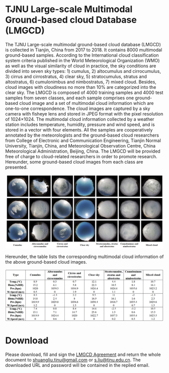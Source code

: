 # TJNU Large-scale Multimodal Ground-based cloud Database (LMGCD)
The TJNU Large-scale multimodal ground-based cloud database (LMGCD) is collected in Tianjin, China from 2017 to 2018. It contains 8000 multimodal ground-based samples. According to the International cloud classification system criteria published in the World Meteorological Organization (WMO) as well as the visual similarity of cloud in practice, the sky conditions are divided into seven sky types: 1) cumulus, 2) altocumulus and cirrocumulus, 3) cirrus and cirrostratus, 4) clear sky, 5) stratocumulus, stratus and altostratus, 6) cumulonimbus and nimbostratus, 7) mixed cloud. Besides, cloud images with cloudiness no more than 10% are categorized into the clear sky. The LMGCD is composed of 4000 training samples and 4000 test samples from seven classes, and each sample comprises one ground-based cloud image and a set of multimodal cloud information which are one-to-one correspondence. The cloud images are captured by a sky camera with fisheye lens and stored in JPEG format with the pixel resolution of 1024×1024. The multimodal cloud information collected by a weather station includes temperature, humidity, pressure and wind speed, and is stored in a vector with four elements. All the samples are cooperatively annotated by the meteorologists and the ground-based cloud researchers from College of Electronic and Communication Engineering, Tianjin Normal University, Tianjin, China, and Meteorological Observation Centre, China Meteorological Administration, Beijing, China. The LMGCD will be provided free of charge to cloud-related researchers in order to promote research. Hereunder, some ground-based cloud images from each class are presented.

![1-1](https://github.com/shuangliutjnu/TJNU-Large-scale-Multimodal-Ground-based-Cloud-Database/blob/main/1-1.png)

Hereunder, the table lists the corresponding multimodal cloud information of the above ground-based cloud images.

![2-1](https://github.com/shuangliutjnu/TJNU-Large-scale-Multimodal-Ground-based-Cloud-Database/blob/main/2-1.png)


# Download
Please download, fill and sign the [LMGCD Agreement](https://github.com/shuangliutjnu/TJNU-Large-scale-Multimodal-Ground-based-Cloud-Database-/blob/master/LLMGCD%20Agreement.pdf) and return the whole document to shuangliu.tjnu@gmail.com or s.liu@tjnu.edu.cn. The downloaded URL and password will be contained in the replied email.
